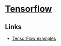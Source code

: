 # [Tensorflow](https://www.tensorflow.org)

## Links
- [TensorFlow examples](https://github.com/aymericdamien/TensorFlow-Examples)
